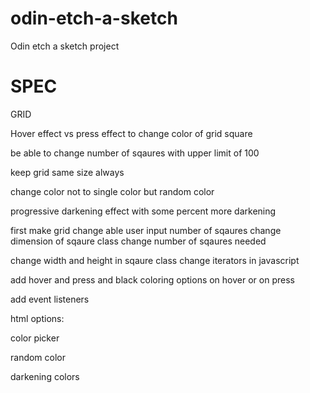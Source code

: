 # odin-etch-a-sketch

Odin etch a sketch project

# SPEC

GRID

Hover effect vs press effect
to change color of grid square

be able to change number of sqaures
with upper limit of 100

keep grid same size always

change color not to single color but random color

progressive darkening effect with some percent more darkening

first make grid change able
user input number of sqaures
change dimension of sqaure class
change number of sqaures needed

change width and height in sqaure class
change iterators in javascript

add hover and press and black coloring options
on hover or on press

add event listeners

html options:

color picker

random color

darkening colors
